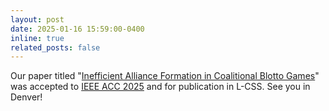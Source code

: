 ```yaml
---
layout: post
date: 2025-01-16 15:59:00-0400
inline: true
related_posts: false
---
```


Our paper titled "[Inefficient Alliance Formation in Coalitional Blotto Games](https://scholar.google.com/citations?view_op=view_citation&hl=en&user=qTLTpGcAAAAJ&citation_for_view=qTLTpGcAAAAJ:Y0pCki6q_DkC)" was accepted to [IEEE ACC 2025](https://acc2025.a2c2.org) and for publication in L-CSS. See you in Denver!